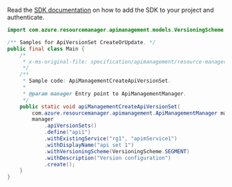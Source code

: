 Read the [SDK documentation](https://github.com/Azure/azure-sdk-for-java/blob/azure-resourcemanager-apimanagement_1.0.0-beta.3/sdk/apimanagement/azure-resourcemanager-apimanagement/README.md) on how to add the SDK to your project and authenticate.

```java
import com.azure.resourcemanager.apimanagement.models.VersioningScheme;

/** Samples for ApiVersionSet CreateOrUpdate. */
public final class Main {
    /*
     * x-ms-original-file: specification/apimanagement/resource-manager/Microsoft.ApiManagement/stable/2021-08-01/examples/ApiManagementCreateApiVersionSet.json
     */
    /**
     * Sample code: ApiManagementCreateApiVersionSet.
     *
     * @param manager Entry point to ApiManagementManager.
     */
    public static void apiManagementCreateApiVersionSet(
        com.azure.resourcemanager.apimanagement.ApiManagementManager manager) {
        manager
            .apiVersionSets()
            .define("api1")
            .withExistingService("rg1", "apimService1")
            .withDisplayName("api set 1")
            .withVersioningScheme(VersioningScheme.SEGMENT)
            .withDescription("Version configuration")
            .create();
    }
}
```
